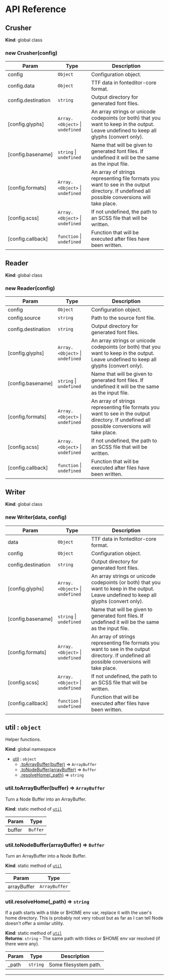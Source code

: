 
# API Reference

<a name="Crusher"></a>

## Crusher
**Kind**: global class  
<a name="new_Crusher_new"></a>

### new Crusher(config)

| Param | Type | Description |
| --- | --- | --- |
| config | <code>Object</code> | Configuration object. |
| config.data | <code>Object</code> | TTF data in fonteditor-core format. |
| config.destination | <code>string</code> | Output directory for generated font files. |
| [config.glyphs] | <code>Array.&lt;Object&gt;</code> &#124; <code>undefined</code> | An array strings or     unicode codepoints (or both) that you want to keep in the output.  Leave     undefined to keep all glyphs (convert only). |
| [config.basename] | <code>string</code> &#124; <code>undefined</code> | Name that will be given     to generated font files.  If undefined it will be the same as the input     file. |
| [config.formats] | <code>Array.&lt;Object&gt;</code> &#124; <code>undefined</code> | An array of strings     representing file formats you want to see in the output directory.  If     undefined all possible conversions will take place. |
| [config.scss] | <code>Array.&lt;Object&gt;</code> &#124; <code>undefined</code> | If not undefined, the     path to an SCSS file that will be written. |
| [config.callback] | <code>function</code> &#124; <code>undefined</code> | Function that will be     executed after files have been written. |

<a name="Reader"></a>

## Reader
**Kind**: global class  
<a name="new_Reader_new"></a>

### new Reader(config)

| Param | Type | Description |
| --- | --- | --- |
| config | <code>Object</code> | Configuration object. |
| config.source | <code>string</code> | Path to the source font file. |
| config.destination | <code>string</code> | Output directory for generated font files. |
| [config.glyphs] | <code>Array.&lt;Object&gt;</code> &#124; <code>undefined</code> | An array strings or     unicode codepoints (or both) that you want to keep in the output.  Leave     undefined to keep all glyphs (convert only). |
| [config.basename] | <code>string</code> &#124; <code>undefined</code> | Name that will be given     to generated font files.  If undefined it will be the same as the input     file. |
| [config.formats] | <code>Array.&lt;Object&gt;</code> &#124; <code>undefined</code> | An array of strings     representing file formats you want to see in the output directory.  If     undefined all possible conversions will take place. |
| [config.scss] | <code>Array.&lt;Object&gt;</code> &#124; <code>undefined</code> | If not undefined, the     path to an SCSS file that will be written. |
| [config.callback] | <code>function</code> &#124; <code>undefined</code> | Function that will be     executed after files have been written. |

<a name="Writer"></a>

## Writer
**Kind**: global class  
<a name="new_Writer_new"></a>

### new Writer(data, config)

| Param | Type | Description |
| --- | --- | --- |
| data | <code>Object</code> | TTF data in fonteditor-core format. |
| config | <code>Object</code> | Configuration object. |
| config.destination | <code>string</code> | Output directory for generated font files. |
| [config.glyphs] | <code>Array.&lt;Object&gt;</code> &#124; <code>undefined</code> | An array strings or     unicode codepoints (or both) that you want to keep in the output.  Leave     undefined to keep all glyphs (convert only). |
| [config.basename] | <code>string</code> &#124; <code>undefined</code> | Name that will be given     to generated font files.  If undefined it will be the same as the input     file. |
| [config.formats] | <code>Array.&lt;Object&gt;</code> &#124; <code>undefined</code> | An array of strings     representing file formats you want to see in the output directory.  If     undefined all possible conversions will take place. |
| [config.scss] | <code>Array.&lt;Object&gt;</code> &#124; <code>undefined</code> | If not undefined, the     path to an SCSS file that will be written. |
| [config.callback] | <code>function</code> &#124; <code>undefined</code> | Function that will be     executed after files have been written. |

<a name="util"></a>

## util : <code>object</code>
Helper functions.

**Kind**: global namespace  

* [util](#util) : <code>object</code>
    * [.toArrayBuffer(buffer)](#util.toArrayBuffer) ⇒ <code>ArrayBuffer</code>
    * [.toNodeBuffer(arrayBuffer)](#util.toNodeBuffer) ⇒ <code>Buffer</code>
    * [.resolveHome(_path)](#util.resolveHome) ⇒ <code>string</code>

<a name="util.toArrayBuffer"></a>

### util.toArrayBuffer(buffer) ⇒ <code>ArrayBuffer</code>
Turn a Node Buffer into an ArrayBuffer.

**Kind**: static method of <code>[util](#util)</code>  

| Param | Type |
| --- | --- |
| buffer | <code>Buffer</code> | 

<a name="util.toNodeBuffer"></a>

### util.toNodeBuffer(arrayBuffer) ⇒ <code>Buffer</code>
Turn an ArrayBuffer into a Node Buffer.

**Kind**: static method of <code>[util](#util)</code>  

| Param | Type |
| --- | --- |
| arrayBuffer | <code>ArrayBuffer</code> | 

<a name="util.resolveHome"></a>

### util.resolveHome(_path) ⇒ <code>string</code>
If a path starts with a tilde or $HOME env var, replace it with the user's
home directory.  This is probably not very robust but as far as I can tell
Node doesn't offer a similar utility.

**Kind**: static method of <code>[util](#util)</code>  
**Returns**: <code>string</code> - The same path with tildes or $HOME env var resolved (if
    there were any).  

| Param | Type | Description |
| --- | --- | --- |
| _path | <code>string</code> | Some filesystem path. |

***
